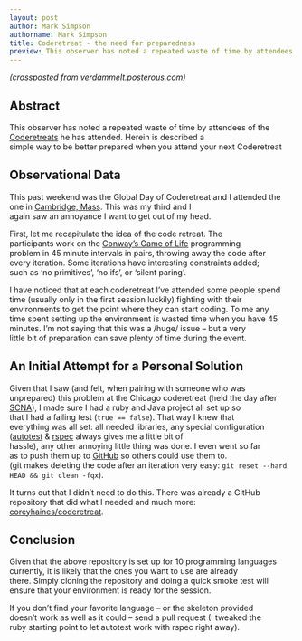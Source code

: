 ```yaml
---
layout: post
author: Mark Simpson
authorname: Mark Simpson
title: Coderetreat - the need for preparedness
preview: This observer has noted a repeated waste of time by attendees of the [Coderetreats](http://coderetreat.org/) he has attended. Herein is described a simple way to be better prepared when you attend your next Coderetreat
---
```


_(crossposted from verdammelt.posterous.com)_

## Abstract

This observer has noted a repeated waste of time by attendees of the  
[Coderetreats](http://coderetreat.org/) he has attended. Herein is described a  
simple way to be better prepared when you attend your next Coderetreat

## Observational Data

This past weekend was the Global Day of Coderetreat and I attended the  
one in [Cambridge, Mass](http://coderetreat.org/events/global-day-of-coderetreat). This was my third and I  
again saw an annoyance I want to get out of my head.

First, let me recapitulate the idea of the code retreat. The  
participants work on the [Conway’s Game of Life](http://en.wikipedia.org/wiki/Conways_Game_of_Life) programming  
problem in 45 minute intervals in pairs, throwing away the code after  
every iteration. Some iterations have interesting constraints added;  
such as ‘no primitives’, ‘no ifs’, or ‘silent paring’.

I have noticed that at each coderetreat I’ve attended some people spend  
time (usually only in the first session luckily) fighting with their  
environments to get the point where they can start coding. To me any  
time spent setting up the environment is wasted time when you have 45  
minutes. I’m not saying that this was a /huge/ issue – but a very  
little bit of preparation can save plenty of time during the event.

## An Initial Attempt for a Personal Solution

Given that I saw (and felt, when pairing with someone who was  
unprepared) this problem at the Chicago coderetreat (held the day after  
[SCNA](http://scna.softwarecraftsmanship.org/)), I made sure I had a ruby and Java project all set up so  
that I had a failing test (`true == false`). That way I knew that  
everything was all set: all needed libraries, any special configuration  
([autotest](http://www.zenspider.com/ZSS/Products/ZenTest/) & [rspec](https://www.relishapp.com/rspec) always gives me a little bit of  
hassle), any other annoying little thing was done. I even went so far  
as to push them up to [GitHub](https://.github.com) so others could use them to.  
(git makes deleting the code after an iteration very easy: `git reset --hard HEAD && git clean -fqx`).

It turns out that I didn’t need to do this. There was already a GitHub  
repository that did what I needed and much more:  
[coreyhaines/coderetreat](https://github.com/coreyhaines/coderetreat).

## Conclusion

Given that the above repository is set up for 10 programming languages  
currently, it is likely that the ones you want to use are already  
there. Simply cloning the repository and doing a quick smoke test will  
ensure that your environment is ready for the session.

If you don’t find your favorite language – or the skeleton provided  
doesn’t work as well as it could – send a pull request (I tweaked the  
ruby starting point to let autotest work with rspec right away).
